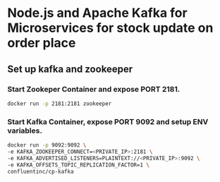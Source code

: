 # Node.js and Apache Kafka for Microservices for stock update on order place

## Set up kafka and zookeeper

### Start Zookeper Container and expose PORT 2181.
```bash
docker run -p 2181:2181 zookeeper
```

### Start Kafka Container, expose PORT 9092 and setup ENV variables.
```bash
docker run -p 9092:9092 \
-e KAFKA_ZOOKEEPER_CONNECT=<PRIVATE_IP>:2181 \
-e KAFKA_ADVERTISED_LISTENERS=PLAINTEXT://<PRIVATE_IP>:9092 \
-e KAFKA_OFFSETS_TOPIC_REPLICATION_FACTOR=1 \
confluentinc/cp-kafka
```